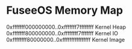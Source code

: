 # FuseeOS Memory Map

0xfffffff000000000..0xfffffff7ffffffff Kernel Heap
0xfffffff800000000..0xffffffff7fffffff Kernel IO
0xffffffff80000000..0xffffffffffffffff Kernel Image
